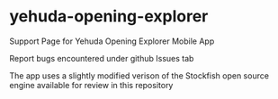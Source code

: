 # yehuda-opening-explorer
Support Page for Yehuda Opening Explorer Mobile App

Report bugs encountered under github Issues tab

The app uses a slightly modified verison of the Stockfish open source engine available for review in this repository
